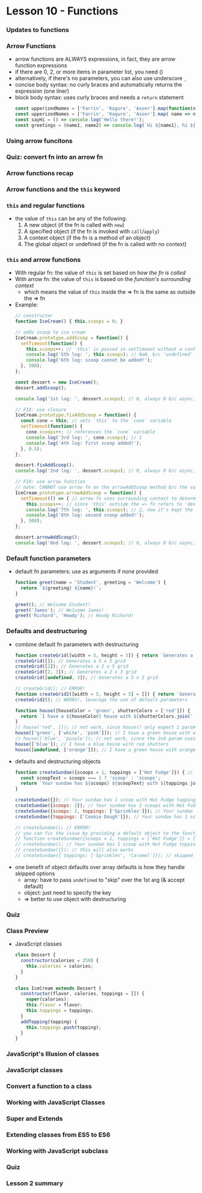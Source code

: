 # Lesson 10 - Functions

### Updates to functions

### Arrow Functions
* arrow functions are ALWAYS expressions, in fact, they are arrow function expressions
* if there are 0, 2, or more items in parameter list, you need ()
* alternatively, if there's no parameters, you can also use underscore `_`
* concise body syntax: no curly braces and automatically returns the expression (one liner)
* block body syntax: uses curly braces and needs a `return` statement
  ```js
  const upperizedNames = ['Farrin', 'Kagure', 'Asser'].map(function(name) { return name.toUpperCase(); });
  const upperizedNames = ['Farrin', 'Kagure', 'Asser'].map( name => name.toUpperCase());
  const sayHi = () => console.log('Hello there!');
  const greetings = (name1, name2) => console.log(`Hi ${name1}, hi ${name2}.`);
  ```

### Using arrow funcitons
### Quiz: convert fn into an arrow fn
### Arrow functions recap
### Arrow functions and the `this` keyword

### `this` and regular functions
* the value of `this` can be any of the following:
  1. A new object (if the fn is called with `new`)
  2. A specified object (if the fn is invoked with `call`/`apply`)
  3. A context object (if the fn is a method of an object)
  4. The global object or undefined (if the fn is called with no context)

### `this` and arrow functions
* With regular fn: the value of `this` is set based on *how the fn is called*
* With arrow fn: the value of `this` is based on the *function's surrounding context*
  * which means the value of `this` inside the => fn is the same as outside the => fn
* Example:
  ```js
  // constructor
  function IceCream() { this.scoops = 0; }

  // adds scoop to ice cream
  IceCream.prototype.addScoop = function() {
    setTimeout(function() {
      this.scoops++; // 'this' is passed in setTimeout without a context
      console.log('5th log: ', this.scoops); // NaN, b/c 'undefined' + 1 is NaN
      console.log('6th log: scoop cannot be added!');
    }, 500);
  };

  const dessert = new IceCream();
  dessert.addScoop();

  console.log('1st log: ', dessert.scoops); // 0, always 0 b/c async, will be diff if u run in steps (dev tool)

  // FIX: use closure
  IceCream.prototype.fixAddScoop = function() {
    const cone = this; // sets `this` to the `cone` variable
    setTimeout(function() {
      cone.scoops++; // references the `cone` variable
      console.log('3rd log: ', cone.scoops); // 1
      console.log('4th log: first scoop added!');
    }, 0.5);
  };

  dessert.fixAddScoop();
  console.log('2nd log: ', dessert.scoops); // 0, always 0 b/c async, will be 1 if u run in steps (dev tool)

  // FIX: use arrow function
  // note: CANNOT use arrow fn on the arrowAddScoop method b/c the value of 'this' will become global object
  IceCream.prototype.arrowAddScoop = function() {
    setTimeout(() => { // arrow fn uses surrounding context to determine what 'this' referes to
      this.scoops++; // since 'this' outside the => fn refers to 'dessert', hence 'this' inside the => fn will be same
      console.log('7th log: ', this.scoops); // 2, now it's kept the context
      console.log('8th log: second scoop added!');
    }, 500);
  };

  dessert.arrowAddScoop();
  console.log('8nd log: ', dessert.scoops); // 0, always 0 b/c async, will be 2 if u run in steps (dev tool)
  ```

### Default function parameters
* default fn parameters: use as arguments if none provided
  ```js
  function greet(name = 'Student', greeting = 'Welcome') {
    return `${greeting} ${name}!`;
  }

  greet(); // Welcome Student!
  greet('James'); // Welcome James!
  greet('Richard', 'Howdy'); // Howdy Richard!
  ```

### Defaults and destructuring
* combine default fn parameters with destructuring
  ```js
  function createGrid([width = 5, height = 5]) { return `Generates a ${width} x ${height} grid`; }
  createGrid([]); // Generates a 5 x 5 grid
  createGrid([2]); // Generates a 2 x 5 grid
  createGrid([2, 3]); // Generates a 2 x 3 grid
  createGrid([undefined, 3]); // Generates a 5 x 3 grid

  // createGrid(); // ERROR!
  function createGrid2([width = 5, height = 5] = []) { return `Generates a ${width} x ${height} grid`; }
  createGrid2(); // WORKS!, leverage the use of default parameters

  function house([houseColor = 'green', shutterColors = ['red']]) {
    return `I have a ${houseColor} house with ${shutterColors.join(' and ')} shutters`;
  }
  // house('red', []); // not work, since house() only expect 1 parameter
  house(['green', ['white', 'pink']]); // I have a green house with white and pink shutters
  // house(['blue', 'purple']); // not work, since the 2nd param uses .join() and can only be used on array
  house(['blue']); // I have a blue house with red shutters
  house([undefined, ['orange']]); // I have a green house with orange shutters // notice skipped 1st param
  ```
* defaults and destructuring objects
  ```js
  function createSundae({scoops = 1, toppings = ['Hot Fudge']}) { // notice using = instead of :
    const scoopText = scoops === 1 ? 'scoop' : 'scoops';
    return `Your sundae has ${scoops} ${scoopText} with ${toppings.join(' and ')} toppings.`;
  }

  createSundae({}); // Your sundae has 1 scoop with Hot Fudge toppings.
  createSundae({scoops: 2}); // Your sundae has 2 scoops with Hot Fudge toppings.
  createSundae({scoops: 2, toppings: ['Sprinkles']}); // Your sundae has 2 scoops with Sprinkles toppings.
  createSundae({toppings: ['Cookie Dough']}); // Your sundae has 1 scoop with Cookie Dough toppings.

  // createSundae(); // ERROR!
  // you can fix the issue by providing a default object to the function
  // function createSundae({scoops = 1, toppings = ['Hot Fudge']} = {}) {
  // createSundae(); // Your sundae has 1 scoop with Hot Fudge toppings.
  // createSundae({}); // this will also works
  // createSundae({ toppings: ['Sprinkles', 'Caramel']}); // skipped first arg, and still works
  ```
* one benefit of object defaults over array defaults is how they handle skipped options
  * array: have to pass `undefined` to "skip" over the 1st arg (& accept default)
  * object: just need to specify the key
  * => better to use object with destructuring

### Quiz

### Class Preview
* JavaScript classes
  ```js
  class Dessert {
    constructor(calories = 250) {
      this.calories = calories;
    }
  }

  class IceCream extends Dessert {
    constructor(flavor, calories, toppings = []) {
      super(calories);
      this.flavor = flavor;
      this.toppings = toppings;
    }
    addTopping(topping) {
      this.toppings.push(topping);
    }
  }
  ```

### JavaScript's Illusion of classes

### JavaScript classes

### Convert a function to a class

### Working with JavaScript Classes

### Super and Extends

### Extending classes from ES5 to ES6

### Working with JavaScript subclass

### Quiz

### Lesson 2 summary
